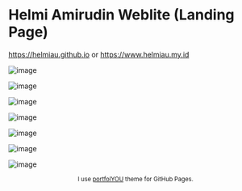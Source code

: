 # Helmi Amirudin Weblite (Landing Page)
https://helmiau.github.io or https://www.helmiau.my.id

![image](https://user-images.githubusercontent.com/20932301/127301830-5ee056ea-955c-4ba5-973d-136fdf98c1a4.png)

![image](https://user-images.githubusercontent.com/20932301/127301860-f0a567b1-8ccc-410c-b47d-ca2bb42752a4.png)

![image](https://user-images.githubusercontent.com/20932301/127301877-ae4d2d59-9d01-46b3-9800-9c65b5b3cc45.png)

![image](https://user-images.githubusercontent.com/20932301/127301904-b8fec9cd-dcd4-41a5-b027-880f6ae6f67f.png)

![image](https://user-images.githubusercontent.com/20932301/127301930-a997d9b0-21dd-44ab-9857-87cab3e7ae0b.png)

![image](https://user-images.githubusercontent.com/20932301/127301976-7a060e1b-e6d9-4e3c-b7a7-857162f52fb5.png)

![image](https://user-images.githubusercontent.com/20932301/127302003-246dec34-8bd6-4e4a-a803-1d72e4891aeb.png)



<p align="center">
<small class="text-muted mb-2">
  I use <a href="https://github.com/YoussefRaafatNasry/portfolYOU">portfolYOU</a> theme for GitHub Pages.
</small>
</p>
